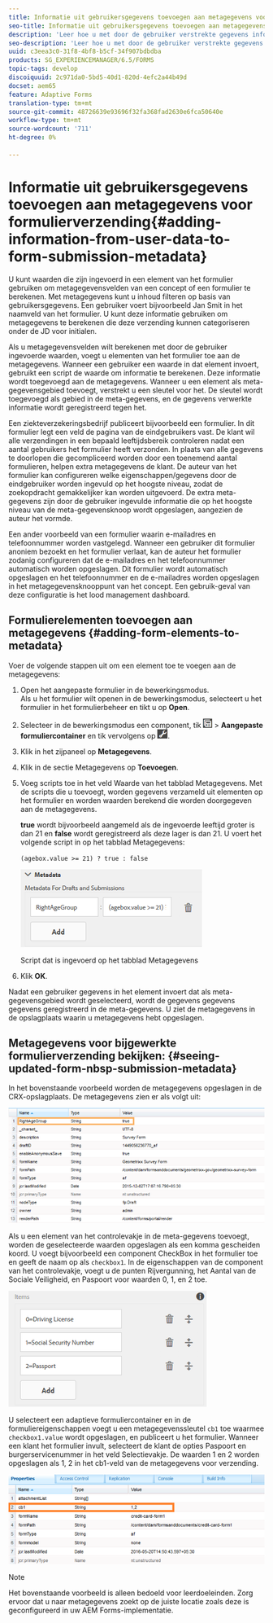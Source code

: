 ```yaml
---
title: Informatie uit gebruikersgegevens toevoegen aan metagegevens voor het verzenden van formulieren
seo-title: Informatie uit gebruikersgegevens toevoegen aan metagegevens voor het verzenden van formulieren
description: 'Leer hoe u met door de gebruiker verstrekte gegevens informatie aan metagegevens van een verzonden formulier kunt toevoegen. '
seo-description: 'Leer hoe u met door de gebruiker verstrekte gegevens informatie aan metagegevens van een verzonden formulier kunt toevoegen. '
uuid: c3eea3c0-31f8-4bf8-b5cf-34f907bdbdba
products: SG_EXPERIENCEMANAGER/6.5/FORMS
topic-tags: develop
discoiquuid: 2c971da0-5bd5-40d1-820d-4efc2a44b49d
docset: aem65
feature: Adaptive Forms
translation-type: tm+mt
source-git-commit: 48726639e93696f32fa368fad2630e6fca50640e
workflow-type: tm+mt
source-wordcount: '711'
ht-degree: 0%

---
```



# Informatie uit gebruikersgegevens toevoegen aan metagegevens voor formulierverzending{#adding-information-from-user-data-to-form-submission-metadata}

U kunt waarden die zijn ingevoerd in een element van het formulier gebruiken om metagegevensvelden van een concept of een formulier te berekenen. Met metagegevens kunt u inhoud filteren op basis van gebruikersgegevens. Een gebruiker voert bijvoorbeeld Jan Smit in het naamveld van het formulier. U kunt deze informatie gebruiken om metagegevens te berekenen die deze verzending kunnen categoriseren onder de JD voor initialen.

Als u metagegevensvelden wilt berekenen met door de gebruiker ingevoerde waarden, voegt u elementen van het formulier toe aan de metagegevens. Wanneer een gebruiker een waarde in dat element invoert, gebruikt een script de waarde om informatie te berekenen. Deze informatie wordt toegevoegd aan de metagegevens. Wanneer u een element als meta-gegevensgebied toevoegt, verstrekt u een sleutel voor het. De sleutel wordt toegevoegd als gebied in de meta-gegevens, en de gegevens verwerkte informatie wordt geregistreerd tegen het.

Een ziekteverzekeringsbedrijf publiceert bijvoorbeeld een formulier. In dit formulier legt een veld de pagina van de eindgebruikers vast. De klant wil alle verzendingen in een bepaald leeftijdsbereik controleren nadat een aantal gebruikers het formulier heeft verzonden. In plaats van alle gegevens te doorlopen die gecompliceerd worden door een toenemend aantal formulieren, helpen extra metagegevens de klant. De auteur van het formulier kan configureren welke eigenschappen/gegevens door de eindgebruiker worden ingevuld op het hoogste niveau, zodat de zoekopdracht gemakkelijker kan worden uitgevoerd. De extra meta-gegevens zijn door de gebruiker ingevulde informatie die op het hoogste niveau van de meta-gegevensknoop wordt opgeslagen, aangezien de auteur het vormde.

Een ander voorbeeld van een formulier waarin e-mailadres en telefoonnummer worden vastgelegd. Wanneer een gebruiker dit formulier anoniem bezoekt en het formulier verlaat, kan de auteur het formulier zodanig configureren dat de e-mailadres en het telefoonnummer automatisch worden opgeslagen. Dit formulier wordt automatisch opgeslagen en het telefoonnummer en de e-mailadres worden opgeslagen in het metagegevensknooppunt van het concept. Een gebruik-geval van deze configuratie is het lood management dashboard.

## Formulierelementen toevoegen aan metagegevens {#adding-form-elements-to-metadata}

Voer de volgende stappen uit om een element toe te voegen aan de metagegevens:

1. Open het aangepaste formulier in de bewerkingsmodus.\
   Als u het formulier wilt openen in de bewerkingsmodus, selecteert u het formulier in het formulierbeheer en tikt u op **Open**.
1. Selecteer in de bewerkingsmodus een component, tik ![veldniveau](assets/field-level.png) > **Aangepaste formuliercontainer** en tik vervolgens op ![cmp](assets/cmppr.png).
1. Klik in het zijpaneel op **Metagegevens**.
1. Klik in de sectie Metagegevens op **Toevoegen**.
1. Voeg scripts toe in het veld Waarde van het tabblad Metagegevens. Met de scripts die u toevoegt, worden gegevens verzameld uit elementen op het formulier en worden waarden berekend die worden doorgegeven aan de metagegevens.

   **true** wordt bijvoorbeeld aangemeld als de ingevoerde leeftijd groter is dan 21 en **false** wordt geregistreerd als deze lager is dan 21. U voert het volgende script in op het tabblad Metagegevens:

   `(agebox.value >= 21) ? true : false`

   ![Metagegevensscript](assets/add-element-metadata.png)

   Script dat is ingevoerd op het tabblad Metagegevens

1. Klik **OK**.

Nadat een gebruiker gegevens in het element invoert dat als meta-gegevensgebied wordt geselecteerd, wordt de gegevens gegevens gegevens geregistreerd in de meta-gegevens. U ziet de metagegevens in de opslagplaats waarin u metagegevens hebt opgeslagen.

## Metagegevens voor bijgewerkte formulierverzending bekijken: {#seeing-updated-form-nbsp-submission-metadata}

In het bovenstaande voorbeeld worden de metagegevens opgeslagen in de CRX-opslagplaats. De metagegevens zien er als volgt uit:

![Metagegevens](assets/metadata_entry_new.png)

Als u een element van het controlevakje in de meta-gegevens toevoegt, worden de geselecteerde waarden opgeslagen als een komma gescheiden koord. U voegt bijvoorbeeld een component CheckBox in het formulier toe en geeft de naam op als `checkbox1`. In de eigenschappen van de component van het controlevakje, voegt u de punten Rijvergunning, het Aantal van de Sociale Veiligheid, en Paspoort voor waarden 0, 1, en 2 toe.

![Meerdere waarden opslaan vanuit een selectievakje](assets/checkbox-metadata.png)

U selecteert een adaptieve formuliercontainer en in de formuliereigenschappen voegt u een metagegevenssleutel `cb1` toe waarmee `checkbox1.value` wordt opgeslagen, en publiceert u het formulier. Wanneer een klant het formulier invult, selecteert de klant de opties Paspoort en burgerservicenummer in het veld Selectievakje. De waarden 1 en 2 worden opgeslagen als 1, 2 in het cb1-veld van de metagegevens voor verzending.

![Metagegevensitem voor meerdere waarden die zijn geselecteerd in een veld van het selectievakje](assets/metadata-entry.png)

>[!NOTE]
>
>Het bovenstaande voorbeeld is alleen bedoeld voor leerdoeleinden. Zorg ervoor dat u naar metagegevens zoekt op de juiste locatie zoals deze is geconfigureerd in uw AEM Forms-implementatie.

